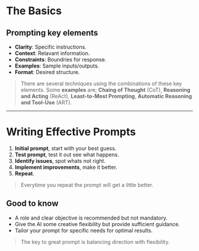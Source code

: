 # The Basics

## Prompting key elements

- **Clarity**: Specific instructions.
- **Context**: Relavant information.
- **Constraints**: Boundries for response.
- **Examples**: Sample inputs/outputs.
- **Format**: Desired structure.

>There are several techniques using the combinations of these key elements. Some **examples** are; **Chaing of Thought** (CoT), **Reasoning and Acting** (ReAct), **Least-to-Most Prompting**, **Automatic Reasoning and Tool-Use** (ART).

---

# Writing Effective Prompts

1. **Initial prompt**, start with your best guess.
2. **Test prompt**, test it out see what happens.
3. **Identify issues**, spot whats not right.
4. **Implement improvements**, make it better.
5. **Repeat**.

>Everytime you repeat the prompt will get a little better.

## Good to know
- A role and clear objective is recommended but not mandatory.
- Give the AI some creative flexibility but provide sufficient guidance.
- Tailor your prompt for specific needs for optimal results.

> The key to great prompt is balancing direction with flexibility.